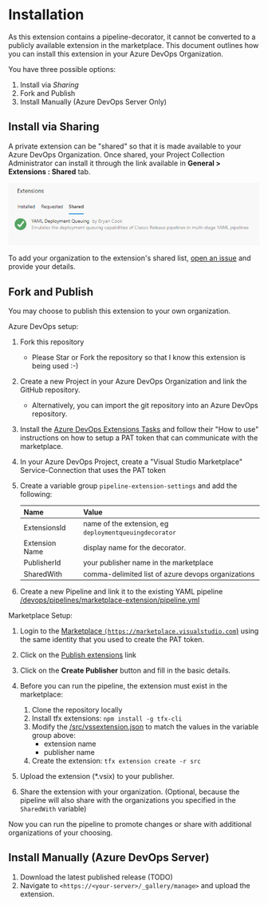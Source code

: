 # Installation

As this extension contains a pipeline-decorator, it cannot be converted to a publicly available extension in the marketplace.
This document outlines how you can install this extension in your Azure DevOps Organization.

You have three possible options:

1. Install via _Sharing_
1. Fork and Publish
1. Install Manually (Azure DevOps Server Only)

## Install via Sharing

A private extension can be "shared" so that it is made available to your Azure DevOps Organization. Once shared, your Project Collection Administrator can install it through the link available in **General > Extensions : Shared** tab.

![Shared Tab](img/extensions-shared.png)

To add your organization to the extension's shared list, [open an issue][new-issue] and provide your details.

[new-issue]: https://github.com/bryanbcook/deploymentqueuing-extension/issues/new

## Fork and Publish

You may choose to publish this extension to your own organization.

Azure DevOps setup:

1. Fork this repository

   - Please Star or Fork the repository so that I know this extension is being used :-)

1. Create a new Project in your Azure DevOps Organization and link the GitHub repository.
   - Alternatively, you can import the git repository into an Azure DevOps repository.

1. Install the [Azure DevOps Extensions Tasks][extensions-task] and follow their "How to use" instructions on how to setup a PAT token that can communicate with the marketplace.

1. In your Azure DevOps Project, create a "Visual Studio Marketplace" Service-Connection that uses the PAT token

1. Create a variable group `pipeline-extension-settings` and add the following:

   | Name           | Value |
   |----------------|-------|
   | ExtensionsId   | name of the extension, eg `deploymentqueuingdecorator`
   | Extension Name | display name for the decorator.
   | PublisherId    | your publisher name in the marketplace
   | SharedWith     | comma-delimited list of azure devops organizations

1. Create a new Pipeline and link it to the existing YAML pipeline [/devops/pipelines/marketplace-extension/pipeline.yml][pipeline]

Marketplace Setup:

1. Login to the [Marketplace `(https://marketplace.visualstudio.com`)](https://marketplace.visualstudio.com) using the same identity that you used to create the PAT token.
1. Click on the [Publish extensions](https://marketplace.visualstudio.com/manage) link
1. Click on the **Create Publisher** button and fill in the basic details.
1. Before you can run the pipeline, the extension must exist in the marketplace:

   1. Clone the repository locally
   1. Install tfx extensions: `npm install -g tfx-cli`
   1. Modify the [/src/vssextension.json][vss-extension] to match the values in the variable group above:
      - extension name
      - publisher name
   1. Create the extension: `tfx extension create -r src`

1. Upload the extension (*.vsix) to your publisher.

1. Share the extension with your organization. (Optional, because the pipeline will also share with the organizations you specified in the `SharedWith` variable)

Now you can run the pipeline to promote changes or share with additional organizations of your choosing.

## Install Manually (Azure DevOps Server)

1. Download the latest published release (TODO)
1. Navigate to `<https://<your-server>/_gallery/manage>` and upload the extension.

[extensions-task]: https://marketplace.visualstudio.com/items?itemName=ms-devlabs.vsts-developer-tools-build-tasks&targetId=689d18b7-020a-4b8e-9aa4-8f2a9f4f9359&utm_source=vstsproduct&utm_medium=ExtHubManageList

[pipeline]: https://github.com/bryanbcook/deploymentqueuing-extension/blob/main/devops/pipelines/marketplace-extension/pipeline.yml

[vss-extension]: https://github.com/bryanbcook/deploymentqueuing-extension/blob/main/src/vss-extension.json
